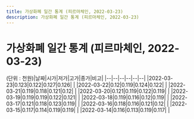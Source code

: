 ```yaml
---
title: 가상화폐 일간 통계 (피르마체인, 2022-03-23)
description: 가상화폐 일간 통계 (피르마체인, 2022-03-23)
---
```


가상화폐 일간 통계 (피르마체인, 2022-03-23)
===

(단위 : 천원)|날짜|시가|저가|고가|종가|비고|
|--|--|--|--|--|--|
|2022-03-23|0.123|0.122|0.127|0.126|    |
|2022-03-22|0.12|0.119|0.124|0.122|    |
|2022-03-21|0.119|0.118|0.121|0.12|    |
|2022-03-20|0.121|0.119|0.122|0.119|    |
|2022-03-19|0.119|0.119|0.122|0.121|    |
|2022-03-18|0.119|0.116|0.12|0.119|    |
|2022-03-17|0.121|0.118|0.123|0.119|    |
|2022-03-16|0.118|0.116|0.121|0.12|    |
|2022-03-15|0.117|0.114|0.119|0.119|    |
|2022-03-14|0.116|0.113|0.119|0.117|    |
